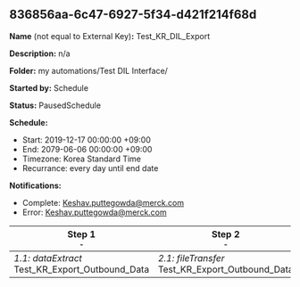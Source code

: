 ## 836856aa-6c47-6927-5f34-d421f214f68d

**Name** (not equal to External Key)**:** Test_KR_DIL_Export

**Description:** n/a

**Folder:** my automations/Test DIL Interface/

**Started by:** Schedule

**Status:** PausedSchedule

**Schedule:**

* Start: 2019-12-17 00:00:00 +09:00
* End: 2079-06-06 00:00:00 +09:00
* Timezone: Korea Standard Time
* Recurrance: every day until end date

**Notifications:**

* Complete: Keshav.puttegowda@merck.com
* Error: Keshav.puttegowda@merck.com

| Step 1<br>_<small>-</small>_ | Step 2<br>_<small>-</small>_ |
| --- | --- |
| _1.1: dataExtract_<br>Test_KR_Export_Outbound_Data | _2.1: fileTransfer_<br>Test_KR_Export_Outbound_Data |
